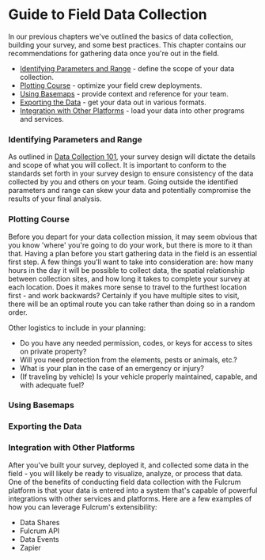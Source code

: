 # Guide to Field Data Collection

In our previous chapters we've outlined the basics of data collection, building your survey, and some best practices. This chapter contains our recommendations for gathering data once you're out in the field.

* [Identifying Parameters and Range](#parameters-and-range) - define the scope of your data collection.
* [Plotting Course](#plotting-course) - optimize your field crew deployments.
* [Using Basemaps](#basemaps) - provide context and reference for your team.
* [Exporting the Data](#exporting) - get your data out in various formats.
* [Integration with Other Platforms](#integration) - load your data into other programs and services.

### Identifying Parameters and Range <a id="parameters-and-range"></a>

As outlined in [Data Collection 101](https://fulcrumapp.gitbooks.io/fulcrum-guide-to-data-collection/content/02-data-collection-101.html#Survey-Design), your survey design will dictate the details and scope of what you will collect. It is important to conform to the standards set forth in your survey design to ensure consistency of the data collected by you and others on your team. Going outside the identified parameters and range can skew your data and potentially compromise the results of your final analysis.

### Plotting Course <a id="plotting-course"></a>

Before you depart for your data collection mission, it may seem obvious that you know 'where' you're going to do your work, but there is more to it than that. Having a plan before you start gathering data in the field is an essential first step. A few things you'll want to take into consideration are: how many hours in the day it will be possible to collect data, the spatial relationship between collection sites, and how long it takes to complete your survey at each location. Does it makes more sense to travel to the furthest location first - and work backwards? Certainly if you have multiple sites to visit, there will be an optimal route you can take rather than doing so in a random order.

Other logistics to include in your planning:
* Do you have any needed permission, codes, or keys for access to sites on private property?
* Will you need protection from the elements, pests or animals, etc.?
* What is your plan in the case of an emergency or injury?
* (If traveling by vehicle) Is your vehicle properly maintained, capable, and with adequate fuel?

### Using Basemaps <a id="basemaps"></a>

### Exporting the Data <a id="exporting"></a>

### Integration with Other Platforms <a id="integration"></a>

After you've built your survey, deployed it, and collected some data in the field - you will likely be ready to visualize, analyze, or process that data. One of the benefits of conducting field data collection with the Fulcrum platform is that your data is entered into a system that's capable of powerful integrations with other services and platforms. Here are a few examples of how you can leverage Fulcrum's extensibility:

* Data Shares
* Fulcrum API
* Data Events
* Zapier
